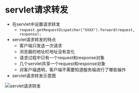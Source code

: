 # servlet请求转发

- 在servlet中设置请求转发
  - `request.getRequestDispatcher("XXXX").forward(request, response);`
- servlet请求转发的特点
  - 客户端只发送一次请求
  - 浏览器的地址栏地址没有变化
  - 请求过程中只有一个request和response对象
  - 几个servlet共享一个request和response对象
  - 对客户端透明，客户端不需要知道服务端进行了哪些操作
- servlet请求转发示意图

![servlet请求转发](E:\Study\study_note\Java\Servlet\tomcat\imgs\servlet请求转发.png)